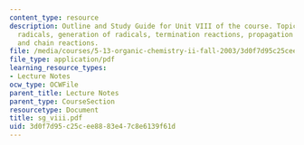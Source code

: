 ```yaml
---
content_type: resource
description: Outline and Study Guide for Unit VIII of the course. Topics include free
  radicals, generation of radicals, termination reactions, propagation reactions,
  and chain reactions.
file: /media/courses/5-13-organic-chemistry-ii-fall-2003/3d0f7d95c25cee8883e47c8e6139f61d_sg_viii.pdf
file_type: application/pdf
learning_resource_types:
- Lecture Notes
ocw_type: OCWFile
parent_title: Lecture Notes
parent_type: CourseSection
resourcetype: Document
title: sg_viii.pdf
uid: 3d0f7d95-c25c-ee88-83e4-7c8e6139f61d
---
```

